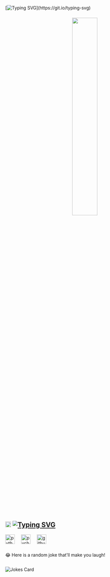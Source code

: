 [![Typing SVG](https://readme-typing-svg.demolab.com?font=Dancing+Script&size=35&pause=1200&color=D4E7F7&width=500&height=60&lines=Hi+%F0%9F%91%8B!+My+name+is+Viktor+Stanimirov.;I'm+learning+Python+in+SoftUni.)](https://git.io/typing-svg)


###
<div align="center">
<img src="https://cdn.filestackcontent.com/efbSR18hT5uRKuo0zoMA" align="center" style="width: 40%" />
</div>  

### 
### <h2> <img src = "https://media2.giphy.com/media/QssGEmpkyEOhBCb7e1/giphy.gif?cid=ecf05e47a0n3gi1bfqntqmob8g9aid1oyj2wr3ds3mg700bl&rid=giphy.gif" width = 18px> <a href="https://git.io/typing-svg"><img src="https://readme-typing-svg.demolab.com?font=Dancing+Script&size=35&pause=1200&color=D4E7F7&width=500&height=60&lines=Languages+%E2%80%8B%E2%80%8Band+tools+I+learn+and+use!" alt="Typing SVG" /></a>
</h2>

<div align="left">
  <img src="https://cdn.jsdelivr.net/gh/devicons/devicon/icons/python/python-original.svg" height="30" alt="python logo"  />
  <img width="12" />
  <img src="https://cdn.jsdelivr.net/gh/devicons/devicon/icons/pycharm/pycharm-original.svg" height="30" alt="pycharm logo"  />
  <img width="12" />
  <img src="https://skillicons.dev/icons?i=github" height="30" alt="github logo"  />
</div>

###

<div align="left">
</div>


###

😂 Here is a random joke that'll make you laugh!
## 
![Jokes Card](https://readme-jokes.vercel.app/api)

